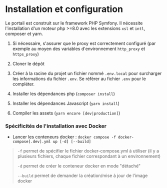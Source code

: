 # Installation et configuration

Le portail est construit sur le framework PHP Symfony. Il nécessite l'installation d'un moteur php >=8.0 avec les extensions `xsl` et `intl`, composer et yarn.

1. Si nécessaire, s'assurer que le proxy est correctement configuré (par exemple au moyen des variables d'environnement `http_proxy` et `https_proxy`)

2. Cloner le dépôt

3. Créer à la racine du projet un fichier nommé `.env.local` pour surcharger les informations du fichier `.env`. Se référer au fichier `.env` pour le compléter.

4. Installer les dépendances php (`composer install`)

5. Installer les dépendances Javascript (`yarn install`)

6. Compiler les assets (`yarn encore [dev|production]`)

### Spécificités de l'installation avec Docker

-   Lancer les conteneurs docker : `docker compose -f docker-compose[.dev].yml up [-d] [--build]`

> `-f` permet de spécifier le fichier docker-compose.yml à utiliser (il y a plusieurs fichiers, chaque fichier correspondant à un environnement)
>
> `-d` permet de créer le conteneur docker en mode "détaché"
>
> `--build` permet de demander la création/mise à jour de l'image docker